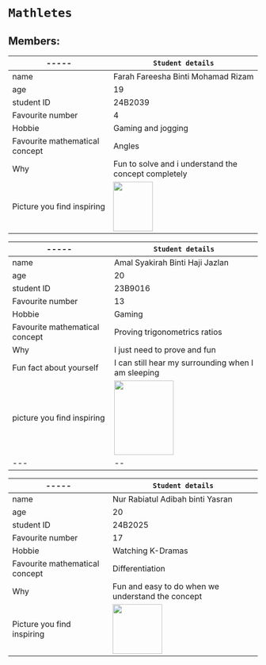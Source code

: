 # `Mathletes`

## Members:

|-----|`Student details`|
|---|---|
|name|Farah Fareesha Binti Mohamad Rizam|
|age|19|
|student ID|24B2039|
|Favourite number|4|
|Hobbie|Gaming and jogging|
|Favourite mathematical concept|Angles|
|Why|Fun to solve and i understand the concept completely| 
|Picture you find inspiring|<img src="https://github.com/user-attachments/assets/852fe074-030d-4906-8558-e191b2ec0e77" width="80" height="100">

|-----|`Student details`|
|----|----|
|name|Amal Syakirah Binti Haji Jazlan|
|age|20|
|student ID|23B9016|
|Favourite number|13|
|Hobbie|Gaming|
|Favourite mathematical concept| Proving trigonometrics ratios|
|Why|I just need to prove and fun|
|Fun fact about yourself|I can still hear my surrounding when I am sleeping|
|picture you find inspiring| <img src="https://github.com/user-attachments/assets/36f602f3-fc11-4eba-a111-6822af2c07bb" width="120" height="150" /> |
|---|--|

|-----|`Student details`|
|----|----|
|name|Nur Rabiatul Adibah binti Yasran |
|age|20|
|student ID|24B2025|
|Favourite number|17|
|Hobbie|Watching K-Dramas|
|Favourite mathematical concept| Differentiation |
|Why|Fun and easy to do when we understand the concept|
|Picture you find inspiring| <img src="https://github.com/user-attachments/assets/c5841c81-10f2-4dc1-83aa-d23fe85bf853" width="100" height="100"/>|



